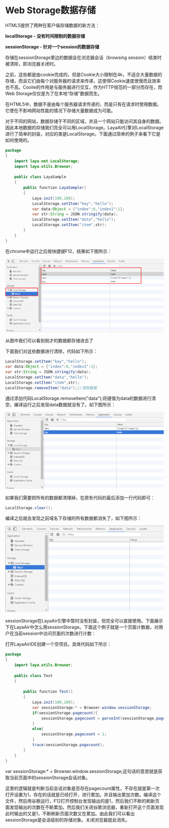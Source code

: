 # Web Storage数据存储

HTML5提供了两种在客户端存储数据的新方法：

**localStorage - 没有时间限制的数据存储**

**sessionStorage - 针对一个session的数据存储**

存储在sessionStorage里边的数据会在浏览器会话（browsing session）结束时被清除，即浏览器关闭时。

之前，这些都是由cookie完成的。但是Cookie大小限制在4k，不适合大量数据的存储，而且它们由每个对服务器的请求来传递，这使得Cookie速度很慢而且效率也不高。Coolie的作用是与服务器进行交互，作为HTTP规范的一部分而存在，而Web Storage仅仅是为了在本地“存储”数据而生。

在HTML5中，数据不是由每个服务器请求传递的，而是只有在请求时使用数据。它使在不影响网站性能的情况下存储大量数据成为可能。

对于不同的网站，数据存储于不同的区域，并且一个网站只能访问其自身的数据。因此本地数据的存储我们完全可以用LocalStorage。LayaAit引擎对LocalStorage进行了简单的封装，对应的类是LocalStorage。下面通过简单的例子来看下它是如何使用的。

```java
package
{
	import laya.net.LocalStorage;
	import laya.utils.Browser;

	public class LayaSample
	{
		public function LayaSample()
		{
			Laya.init(100,100);
			LocalStorage.setItem("key","hello");
			var data:Object = {"index":0,"index1":1};
			var str:String = JSON.stringify(data);
			LocalStorage.setItem("data","hello");
			LocalStorage.setItem("item",str);
		}
	}
}
```

在chrome中运行之后按快捷键F12，结果如下图所示：

![1](img/1.png)<br/>

从图中我们可以看到刚才的数据都存储进去了

下面我们对这些数据进行清除，代码如下所示：

```java
LocalStorage.setItem("key","hello");
var data:Object = {"index":0,"index1":1};
var str:String = JSON.stringify(data);
LocalStorage.setItem("data","hello");
LocalStorage.setItem("item",str);
LocalStorage.removeItem("data");//清除数据
```

通过添加代码LocalStorage.removeItem("data");将键值为data的数据进行清空，编译运行之后发现data数据就没有了。如下图所示：

![2](img/2.png)<br/>

如果我们需要把所有的数据都清理掉，在原有代码的最后添加一行代码即可：

```java
LocalStorage.clear();
```

编译之后就会发现之前域名下存储的所有数据都消失了，如下图所示：

![3](img/3.png)<br/>

sessionStorage在LayaAir引擎中暂时没有封装，但完全可以直接使用。下面展示下在LayaAir中怎么用sessionStorage。下面这个例子就是一个页面计数器，对用户在当前session中访问页面的次数进行计数：

打开LayaAirIDE创建一个空项目。具体代码如下所示：

```java
package
{
	import laya.utils.Browser;

	public class Test
	{

		public function Test()
		{
			Laya.init(100,100);
			var sessionStorage:* = Browser.window.sessionStorage;
			if(sessionStorage.pagecount){
				sessionStorage.pagecount = parseInt(sessionStorage.pagecount)+1;
			}
			else{
				sessionStorage.pagecount = 1;
			}
			trace(sessionStorage.pagecount);
		}
	}
}
```

var sessionStorage:* = Browser.window.sessionStorage;这句话的意思就是获取当前页面中的sessionStorage会话对象。



这里的逻辑就是判断当前会话对象是否存在pagecount属性，不存在就是第一次打开设置为1，存在的话就是已经打开，进行累加。并且输出累加次数。编译这个文件，然后用谷歌运行，F12打开控制台发现输出的是1，然后我们不断的刷新页面发现输出的次数在不断累加。然后我们关闭谷歌浏览器，重新打开这个页面发现此时输出的又是1，不断刷新页面次数又在累加。由此我们可以看出sessionStorage是会话级别的存储对象。关闭浏览器就会消失。